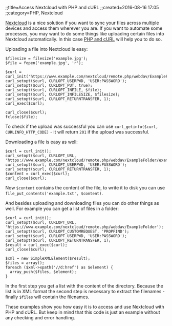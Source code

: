 ;;title=Access Nextcloud with PHP and cURL
;;created=2016-08-16 17:05
;;category=PHP, Nextcloud

[Nextcloud](https://nextcloud.com/) is a nice solution if you want to sync your files across multiple devices and access them wherever you are. If you want to automate some processes, you may want to do some things like uploading certain files into Nextcloud automatically. In this case [PHP and cURL](http://php.net/manual/en/book.curl.php) will help you to do so.

Uploading a file into Nextcloud is easy:

    $filesize = filesize('example.jpg');
    $file = fopen('example.jpg', 'r');
    
    $curl = curl_init('https://www.example.com/nextcloud/remote.php/webdav/ExampleFolder/example.jpg');
    curl_setopt($curl, CURLOPT_USERPWD, 'USER:PASSWORD');
    curl_setopt($curl, CURLOPT_PUT, true);
    curl_setopt($curl, CURLOPT_INFILE, $file);
    curl_setopt($curl, CURLOPT_INFILESIZE, $filesize);
    curl_setopt($curl, CURLOPT_RETURNTRANSFER, 1);
    curl_exec($curl);
    
    curl_close($curl);
    fclose($file);

To check if the upload was successful you can use `curl_getinfo($curl, CURLINFO_HTTP_CODE)` - it will return `201` if the upload was successful.

Downloading a file is easy as well:

    $curl = curl_init();
    curl_setopt($curl, CURLOPT_URL, 'https://www.example.com/nextcloud/remote.php/webdav/ExampleFolder/example.txt');
    curl_setopt($curl, CURLOPT_USERPWD, 'USER:PASSWORD');
    curl_setopt($curl, CURLOPT_RETURNTRANSFER, 1);
    $content = curl_exec($curl);
    curl_close($curl);

Now `$content` contains the content of the file, to write it to disk you can use `file_put_contents('example.txt', $content)`.

And besides uploading and downloading files you can do other things as well. For example you can get a list of files in a folder:

    $curl = curl_init();
    curl_setopt($curl, CURLOPT_URL, 'https://www.example.com/nextcloud/remote.php/webdav/ExampleFolder');
    curl_setopt($curl, CURLOPT_CUSTOMREQUEST, 'PROPFIND');
    curl_setopt($curl, CURLOPT_USERPWD, 'USER:PASSWORD');
    curl_setopt($curl, CURLOPT_RETURNTRANSFER, 1);
    $result = curl_exec($curl);
    curl_close($curl);
    
    $xml = new SimpleXMLElement($result);
    $files = array();
    foreach ($xml->xpath('//d:href') as $element) {
      array_push($files, $element);
    }

In the first step you get a list with the content of the directory. Because the list is in XML format the second step is necessary to extract the filenames - finally `$files` will contain the filenames.

These examples show you how easy it is to access and use Nextcloud with PHP and cURL. But keep in mind that this code is just an example without any checking and error handling.
